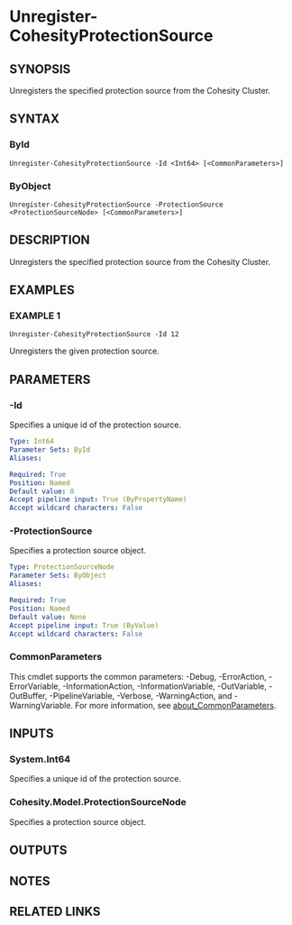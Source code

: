 # Unregister-CohesityProtectionSource

## SYNOPSIS
Unregisters the specified protection source from the Cohesity Cluster.

## SYNTAX

### ById
```
Unregister-CohesityProtectionSource -Id <Int64> [<CommonParameters>]
```

### ByObject
```
Unregister-CohesityProtectionSource -ProtectionSource <ProtectionSourceNode> [<CommonParameters>]
```

## DESCRIPTION
Unregisters the specified protection source from the Cohesity Cluster.

## EXAMPLES

### EXAMPLE 1
```
Unregister-CohesityProtectionSource -Id 12
```

Unregisters the given protection source.

## PARAMETERS

### -Id
Specifies a unique id of the protection source.

```yaml
Type: Int64
Parameter Sets: ById
Aliases:

Required: True
Position: Named
Default value: 0
Accept pipeline input: True (ByPropertyName)
Accept wildcard characters: False
```

### -ProtectionSource
Specifies a protection source object.

```yaml
Type: ProtectionSourceNode
Parameter Sets: ByObject
Aliases:

Required: True
Position: Named
Default value: None
Accept pipeline input: True (ByValue)
Accept wildcard characters: False
```

### CommonParameters
This cmdlet supports the common parameters: -Debug, -ErrorAction, -ErrorVariable, -InformationAction, -InformationVariable, -OutVariable, -OutBuffer, -PipelineVariable, -Verbose, -WarningAction, and -WarningVariable. For more information, see [about_CommonParameters](http://go.microsoft.com/fwlink/?LinkID=113216).

## INPUTS

### System.Int64
Specifies a unique id of the protection source.

### Cohesity.Model.ProtectionSourceNode
Specifies a protection source object.

## OUTPUTS

## NOTES

## RELATED LINKS
